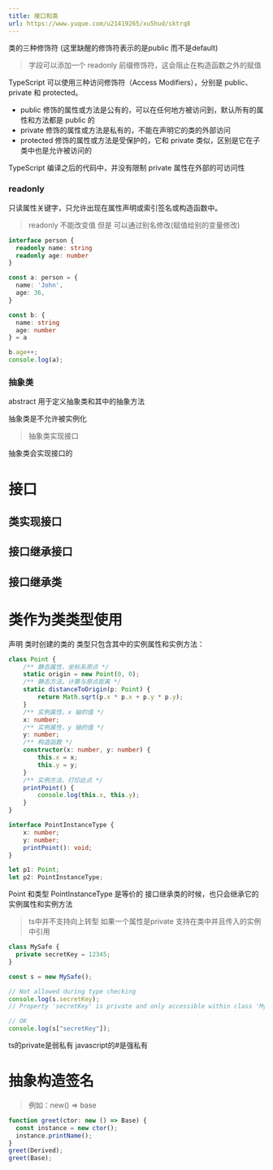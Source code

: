 ```yaml
---
title: 接口和类
url: https://www.yuque.com/u21419265/xu5hud/sktrq8
---
```


类的三种修饰符 (这里缺醒的修饰符表示的是public 而不是default)

> 字段可以添加一个 readonly 前缀修饰符，这会阻止在构造函数之外的赋值

TypeScript 可以使用三种访问修饰符（Access Modifiers），分别是 public、private 和 protected。

- public 修饰的属性或方法是公有的，可以在任何地方被访问到，默认所有的属性和方法都是 public 的
- private 修饰的属性或方法是私有的，不能在声明它的类的外部访问
- protected 修饰的属性或方法是受保护的，它和 private 类似，区别是它在子类中也是允许被访问的

TypeScript 编译之后的代码中，并没有限制 private 属性在外部的可访问性

### readonly

只读属性关键字，只允许出现在属性声明或索引签名或构造函数中。

> readonly 不能改变值 但是 可以通过别名修改(赋值给别的变量修改)

```typescript
interface person {
  readonly name: string
  readonly age: number
}

const a: person = {
  name: 'John',
  age: 36,
}

const b: {
  name: string
  age: number
} = a

b.age++;
console.log(a);
```



### 抽象类

abstract 用于定义抽象类和其中的抽象方法

抽象类是不允许被实例化

> 抽象类实现接口

抽象类会实现接口的

# 接口



## 类实现接口



## 接口继承接口



## 接口继承类



# 类作为类类型使用

声明 类时创建的类的 类型只包含其中的实例属性和实例方法：

```typescript
class Point {
    /** 静态属性，坐标系原点 */
    static origin = new Point(0, 0);
    /** 静态方法，计算与原点距离 */
    static distanceToOrigin(p: Point) {
        return Math.sqrt(p.x * p.x + p.y * p.y);
    }
    /** 实例属性，x 轴的值 */
    x: number;
    /** 实例属性，y 轴的值 */
    y: number;
    /** 构造函数 */
    constructor(x: number, y: number) {
        this.x = x;
        this.y = y;
    }
    /** 实例方法，打印此点 */
    printPoint() {
        console.log(this.x, this.y);
    }
}

interface PointInstanceType {
    x: number;
    y: number;
    printPoint(): void;
}

let p1: Point;
let p2: PointInstanceType;
```

Point 和类型 PointInstanceType 是等价的
接口继承类的时候，也只会继承它的实例属性和实例方法

> ts中并不支持向上转型
> 如果一个属性是private 支持在类中并且传入的实例中引用

```typescript
class MySafe {
  private secretKey = 12345;
}

const s = new MySafe();

// Not allowed during type checking
console.log(s.secretKey);
// Property 'secretKey' is private and only accessible within class 'MySafe'.

// OK
console.log(s["secretKey"]);

```

ts的private是弱私有 javascript的#是强私有

# 抽象构造签名

> 例如：new() => base

```typescript
function greet(ctor: new () => Base) {
  const instance = new ctor();
  instance.printName();
}
greet(Derived);
greet(Base);
```
